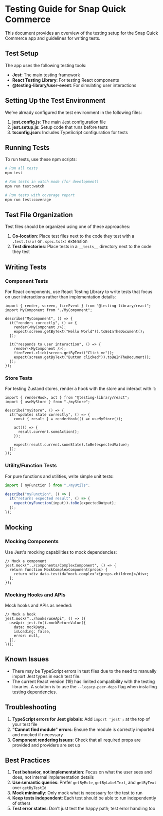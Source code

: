 # Testing Guide for Snap Quick Commerce

This document provides an overview of the testing setup for the Snap Quick Commerce app and guidelines for writing tests.

## Test Setup

The app uses the following testing tools:

- **Jest**: The main testing framework
- **React Testing Library**: For testing React components
- **@testing-library/user-event**: For simulating user interactions

## Setting Up the Test Environment

We've already configured the test environment in the following files:

1. **jest.config.js**: The main Jest configuration file
2. **jest.setup.js**: Setup code that runs before tests
3. **tsconfig.json**: Includes TypeScript configuration for tests

## Running Tests

To run tests, use these npm scripts:

```bash
# Run all tests
npm test

# Run tests in watch mode (for development)
npm run test:watch

# Run tests with coverage report
npm run test:coverage
```

## Test File Organization

Test files should be organized using one of these approaches:

1. **Co-location**: Place test files next to the code they test with a `.test.ts(x)` or `.spec.ts(x)` extension
2. **Test directories**: Place tests in a `__tests__` directory next to the code they test

## Writing Tests

### Component Tests

For React components, use React Testing Library to write tests that focus on user interactions rather than implementation details:

```tsx
import { render, screen, fireEvent } from "@testing-library/react";
import MyComponent from "./MyComponent";

describe("MyComponent", () => {
  it("renders correctly", () => {
    render(<MyComponent />);
    expect(screen.getByText("Hello World")).toBeInTheDocument();
  });

  it("responds to user interaction", () => {
    render(<MyComponent />);
    fireEvent.click(screen.getByText("Click me"));
    expect(screen.getByText("Button clicked")).toBeInTheDocument();
  });
});
```

### Store Tests

For testing Zustand stores, render a hook with the store and interact with it:

```tsx
import { renderHook, act } from "@testing-library/react";
import { useMyStore } from "./myStore";

describe("myStore", () => {
  it("updates state correctly", () => {
    const { result } = renderHook(() => useMyStore());

    act(() => {
      result.current.someAction();
    });

    expect(result.current.someState).toBe(expectedValue);
  });
});
```

### Utility/Function Tests

For pure functions and utilities, write simple unit tests:

```ts
import { myFunction } from "./myUtils";

describe("myFunction", () => {
  it("returns expected result", () => {
    expect(myFunction(input)).toBe(expectedOutput);
  });
});
```

## Mocking

### Mocking Components

Use Jest's mocking capabilities to mock dependencies:

```tsx
// Mock a component
jest.mock("../components/ComplexComponent", () => {
  return function MockComplexComponent(props) {
    return <div data-testid="mock-complex">{props.children}</div>;
  };
});
```

### Mocking Hooks and APIs

Mock hooks and APIs as needed:

```tsx
// Mock a hook
jest.mock("../hooks/useApi", () => ({
  useApi: jest.fn().mockReturnValue({
    data: mockData,
    isLoading: false,
    error: null,
  }),
}));
```

## Known Issues

- There may be TypeScript errors in test files due to the need to manually import Jest types in each test file.
- The current React version (19) has limited compatibility with the testing libraries. A solution is to use the `--legacy-peer-deps` flag when installing testing dependencies.

## Troubleshooting

1. **TypeScript errors for Jest globals**: Add `import 'jest';` at the top of your test file
2. **"Cannot find module" errors**: Ensure the module is correctly imported and mocked if necessary
3. **Component rendering issues**: Check that all required props are provided and providers are set up

## Best Practices

1. **Test behavior, not implementation**: Focus on what the user sees and does, not internal implementation details
2. **Use semantic queries**: Prefer `getByRole`, `getByLabelText`, and `getByText` over `getByTestId`
3. **Mock minimally**: Only mock what is necessary for the test to run
4. **Keep tests independent**: Each test should be able to run independently of others
5. **Test error states**: Don't just test the happy path; test error handling too
